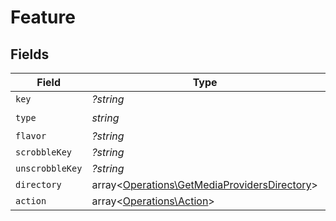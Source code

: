 # Feature


## Fields

| Field                                                                                                 | Type                                                                                                  | Required                                                                                              | Description                                                                                           | Example                                                                                               |
| ----------------------------------------------------------------------------------------------------- | ----------------------------------------------------------------------------------------------------- | ----------------------------------------------------------------------------------------------------- | ----------------------------------------------------------------------------------------------------- | ----------------------------------------------------------------------------------------------------- |
| `key`                                                                                                 | *?string*                                                                                             | :heavy_minus_sign:                                                                                    | N/A                                                                                                   |                                                                                                       |
| `type`                                                                                                | *string*                                                                                              | :heavy_check_mark:                                                                                    | N/A                                                                                                   |                                                                                                       |
| `flavor`                                                                                              | *?string*                                                                                             | :heavy_minus_sign:                                                                                    | N/A                                                                                                   | global                                                                                                |
| `scrobbleKey`                                                                                         | *?string*                                                                                             | :heavy_minus_sign:                                                                                    | N/A                                                                                                   | /:/scrobble/new                                                                                       |
| `unscrobbleKey`                                                                                       | *?string*                                                                                             | :heavy_minus_sign:                                                                                    | N/A                                                                                                   | /:/unscrobble/new                                                                                     |
| `directory`                                                                                           | array<[Operations\GetMediaProvidersDirectory](../../Models/Operations/GetMediaProvidersDirectory.md)> | :heavy_minus_sign:                                                                                    | N/A                                                                                                   |                                                                                                       |
| `action`                                                                                              | array<[Operations\Action](../../Models/Operations/Action.md)>                                         | :heavy_minus_sign:                                                                                    | N/A                                                                                                   |                                                                                                       |